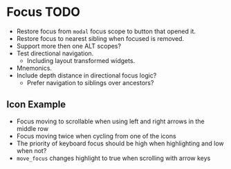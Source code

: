 # Focus TODO

* Restore focus from `modal` focus scope to button that opened it. 
* Restore focus to nearest sibling when focused is removed.
* Support more then one ALT scopes?
* Test directional navigation.
   * Including layout transformed widgets.
* Mnemonics.
* Include depth distance in directional focus logic?
   * Prefer navigation to siblings over ancestors?

## Icon Example

* Focus moving to scrollable when using left and right arrows in the middle row
* Focus moving twice when cycling from one of the icons
* The priority of keyboard focus should be high when highlighting and low when not?
* `move_focus` changes highlight to true when scrolling with arrow keys